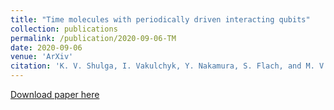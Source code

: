 ```yaml
---
title: "Time molecules with periodically driven interacting qubits"
collection: publications
permalink: /publication/2020-09-06-TM
date: 2020-09-06
venue: 'ArXiv'
citation: 'K. V. Shulga, I. Vakulchyk, Y. Nakamura, S. Flach, and M. V. Fistul. <i>arXiv:2009.02722</i>.'
---
```

[Download paper here](http://kirill-shulga.github.io/files/TM.pdf)
